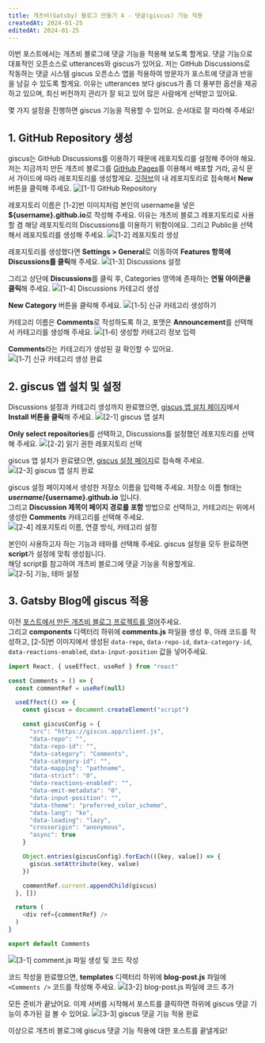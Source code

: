 ```yaml
---
title: 개츠비(Gatsby) 블로그 만들기 4 - 댓글(giscus) 기능 적용
createdAt: 2024-01-25
editedAt: 2024-01-25
---
```


이번 포스트에서는 개츠비 블로그에 댓글 기능을 적용해 보도록 할게요.
댓글 기능으로 대표적인 오픈소스로 utterances와 giscus가 있어요.
저는 GitHub Discussions로 작동하는 댓글 시스템 giscus 오픈소스 앱을 적용하여 방문자가 포스트에 댓글과 반응을 남길 수 있도록 할게요.
이유는 utterances 보다 giscus가 좀 더 풍부한 옵션을 제공하고 있으며, 최신 버전까지 관리가 잘 되고 있어 많은 사람에게 선택받고 있어요. 

몇 가지 설정을 진행하면 giscus 기능을 적용할 수 있어요. 순서대로 잘 따라해 주세요!

## 1. GitHub Repository 생성
giscus는 GitHub Discussions를 이용하기 때문에 레포지토리를 설정해 주어야 해요.
저는 지금까지 만든 개츠비 블로그를 [GitHub Pages](https://docs.github.com/en/pages/quickstart)를 이용해서 배포할 거라,
공식 문서 가이드에 따라 레포지토리를 생성할게요. [깃허브](https://github.com/)의 내 레포지토리로 접속해서 **New** 버튼을 클릭해 주세요.
![[1-1] GitHub Repository](./images/repo-new.png)

레포지토리 이름은 [1-2]번 이미지처럼 본인의 username을 넣은 **${username}.github.io**로 작성해 주세요.
이유는 개츠비 블로그 레포지토리로 사용할 겸 해당 레포지토리의 Discussions를 이용하기 위함이에요.
그리고 Public을 선택해서 레포지토리를 생성해 주세요.
![[1-2] 레포지토리 생성](./images/create-new-repo.png)

레포지토리를 생성했다면 **Settings > General**로 이동하여 **Features 항목에 Discussions를 클릭**해 주세요.
![[1-3] Discussions 설정](./images/checked-discussions.png)

그리고 상단에 **Discussions**를 클릭 후, Categories 영역에 존재하는 **연필 아이콘을 클릭**해 주세요.
![[1-4] Discussions 카테고리 생성](./images/discussions-tab.png)

**New Category** 버튼을 클릭해 주세요.
![[1-5] 신규 카테고리 생성하기](./images/new-category.png)

카테고리 이름은 **Comments**로 작성하도록 하고, 포맷은 **Announcement**를 선택해서 카테고리를 생성해 주세요.
![[1-6] 생성할 카테고리 정보 입력](./images/create-category.png)

**Comments**라는 카테고리가 생성된 걸 확인할 수 있어요.
![[1-7] 신규 카테고리 생성 완료](./images/added-category.png)

## 2. giscus 앱 설치 및 설정
Discussions 설정과 카테고리 생성까지 완료했으면, [giscus 앱 설치 페이지](https://github.com/apps/giscus)에서 **Install 버튼을 클릭**해 주세요.
![[2-1] giscus 앱 설치](./images/install-giscus-app.png)

**Only select repositories**를 선택하고, Discussions를 설정했던 레포지토리를 선택해 주세요.
![[2-2] 읽기 권한 레포지토리 선택](./images/select-repo.png)

giscus 앱 설치가 완료됐으면, [giscus 설정 페이지](https://giscus.app/ko)로 접속해 주세요.
![[2-3] giscus 앱 설치 완료](./images/setting-giscus-app.png)

giscus 설정 페이지에서 생성한 저장소 이름을 입력해 주세요. 저장소 이름 형태는 **${username}/${username}.github.io** 입니다.   
그리고 **Discussion 제목이 페이지 경로를 포함** 방법으로 선택하고, 카테고리는 위에서 생성한 **Comments** 카테고리를 선택해 주세요.
![[2-4] 레포지토리 이름, 연결 방식, 카테고리 설정](./images/giscus-setting-1.png)

본인이 사용하고자 하는 기능과 테마를 선택해 주세요. giscus 설정을 모두 완료하면 **script**가 설정에 맞춰 생성됩니다.   
해당 script를 참고하여 개츠비 블로그에 댓글 기능을 적용할게요.
![[2-5] 기능, 테마 설정](./images/giscus-setting-2.png)

## 3. Gatsby Blog에 giscus 적용
이전 [포스트에서 만든 개츠비 블로그 프로젝트를 열어]((https://whitepaek.com/posts/2024/01/gatsby-blog-start-1/))주세요.   
그리고 **components** 디렉터리 하위에 **comments.js** 파일을 생성 후, 아래 코드를 작성하고,
[2-5]번 이미지에서 생성된 `data-repo`, `data-repo-id`, `data-category-id`, `data-reactions-enabled`, `data-input-position` 값을 넣어주세요.
```js
import React, { useEffect, useRef } from "react"

const Comments = () => {
  const commentRef = useRef(null)

  useEffect(() => {
    const giscus = document.createElement("script")

    const giscusConfig = {
      "src": "https://giscus.app/client.js",
      "data-repo": "",
      "data-repo-id": "",
      "data-category": "Comments",
      "data-category-id": "",
      "data-mapping": "pathname",
      "data-strict": "0",
      "data-reactions-enabled": "",
      "data-emit-metadata": "0",
      "data-input-position": "",
      "data-theme": "preferred_color_scheme",
      "data-lang": "ko",
      "data-loading": "lazy",
      "crossorigin": "anonymous",
      "async": true
    }

    Object.entries(giscusConfig).forEach(([key, value]) => {
      giscus.setAttribute(key, value)
    })

    commentRef.current.appendChild(giscus)
  }, [])

  return (
    <div ref={commentRef} />
  )
}

export default Comments
```
![[3-1] comment.js 파일 생성 및 코드 작성](./images/added-giscus-script.png)

코드 작성을 완료했으면, **templates** 디렉터리 하위에 **blog-post.js** 파일에 `<Comments />` 코드를 작성해 주세요.
![[3-2] blog-post.js 파일에 코드 추가](./images/added-comments.png)

모든 준비가 끝났어요. 이제 서버를 시작해서 포스트를 클릭하면 하위에 giscus 댓글 기능이 추가된 걸 볼 수 있어요.
![[3-3] giscus 댓글 기능 적용 완료](./images/added-giscus-comments.png)

이상으로 개츠비 블로그에 giscus 댓글 기능 적용에 대한 포스트를 끝낼게요!